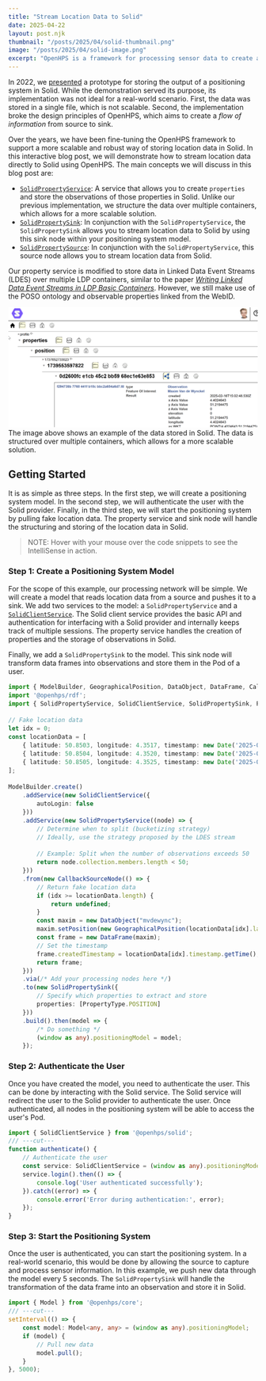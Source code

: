```yaml
---
title: "Stream Location Data to Solid"
date: 2025-04-22
layout: post.njk
thumbnail: "/posts/2025/04/solid-thumbnail.png"
image: "/posts/2025/04/solid-image.png"
excerpt: "OpenHPS is a framework for processing sensor data to create a positioning system. In this blog post, we will demonstrate how OpenHPS can be used to stream location data directly to Solid to offer transparent and interoperable data storage."
---
```

In 2022, we [presented](/posts/2022/ipin2022/) a prototype for storing the output of a positioning system in Solid. While the demonstration served its purpose, its implementation was not ideal for a real-world scenario. First, the data was stored in a single file, which is not scalable. Second, the implementation broke the design principles of OpenHPS, which aims to create a *flow of information* from source to sink.

Over the years, we have been fine-tuning the OpenHPS framework to support a more scalable and robust way of storing location data in Solid. In this interactive blog post, we will demonstrate how to stream location data directly to Solid using OpenHPS. The main concepts we will discuss in this blog post are:
- [`SolidPropertyService`](https://openhps.org/docs/solid/classes/solidpropertyservice): A service that allows you to create `properties` and store the observations of those properties in Solid. Unlike our previous implementation, we structure the data over multiple containers, which allows for a more scalable solution.
- [`SolidPropertySink`](https://openhps.org/docs/solid/classes/solidpropertysink): In conjunction with the `SolidPropertyService`, the `SolidPropertySink` allows you to stream location data to Solid by using this sink node within your positioning system model.
- [`SolidPropertySource`](https://openhps.org/docs/solid/classes/solidpropertysource): In conjunction with the `SolidPropertyService`, this source node allows you to stream location data from Solid.

Our property service is modified to store data in Linked Data Event Streams (LDES) over multiple LDP containers, similar to the paper [*Writing Linked Data Event Streams in LDP Basic Containers*](https://woutslabbinck.github.io/LDESinLDP/). However, we still make use of the POSO ontology and observable properties linked from the WebID.

![Example of position data stored in Solid](/posts/2025/04/example.png)
The image above shows an example of the data stored in Solid. The data is structured over multiple containers, which allows for a more scalable solution.

## Getting Started
It is as simple as three steps. In the first step, we will create a positioning system model. In the second step, we will authenticate the user with the Solid provider. Finally, in the third step, we will start the positioning system by pulling fake location data. The property service and sink node will handle the structuring and storing of the location data in Solid.

> NOTE: Hover with your mouse over the code snippets to see the IntelliSense in action.

### Step 1: Create a Positioning System Model
For the scope of this example, our processing network will be simple. We will create a model that reads location data from a source and pushes it to a sink. We add two services to the model: a `SolidPropertyService` and a [`SolidClientService`](https://openhps.org/docs/solid/classes/solidclientservice). The Solid client service provides the basic API and authentication for interfacing with a Solid provider and internally keeps track of multiple sessions. The property service handles the creation of properties and the storage of observations in Solid.

Finally, we add a `SolidPropertySink` to the model. This sink node will transform data frames into observations and store them in the Pod of a user.

```ts twoslash
import { ModelBuilder, GeographicalPosition, DataObject, DataFrame, CallbackSourceNode } from '@openhps/core';
import '@openhps/rdf';
import { SolidPropertyService, SolidClientService, SolidPropertySink, PropertyType } from '@openhps/solid';

// Fake location data
let idx = 0;
const locationData = [
    { latitude: 50.8503, longitude: 4.3517, timestamp: new Date('2025-02-14T10:00:00Z') },
    { latitude: 50.8504, longitude: 4.3520, timestamp: new Date('2025-02-14T10:05:00Z') },
    { latitude: 50.8505, longitude: 4.3525, timestamp: new Date('2025-02-14T10:10:00Z') }
];

ModelBuilder.create()
    .addService(new SolidClientService({
        autoLogin: false
    }))
    .addService(new SolidPropertyService((node) => {
        // Determine when to split (bucketizing strategy)
        // Ideally, use the strategy proposed by the LDES stream

        // Example: Split when the number of observations exceeds 50
        return node.collection.members.length < 50;
    }))
    .from(new CallbackSourceNode(() => {
        // Return fake location data
        if (idx >= locationData.length) {
            return undefined;
        }
        const maxim = new DataObject("mvdewync");
        maxim.setPosition(new GeographicalPosition(locationData[idx].latitude, locationData[idx].longitude));
        const frame = new DataFrame(maxim);
        // Set the timestamp
        frame.createdTimestamp = locationData[idx].timestamp.getTime();
        return frame;
    }))
    .via(/* Add your processing nodes here */)
    .to(new SolidPropertySink({
        // Specify which properties to extract and store
        properties: [PropertyType.POSITION]
    }))
    .build().then(model => {
        /* Do something */
        (window as any).positioningModel = model;
    });
```

### Step 2: Authenticate the User
Once you have created the model, you need to authenticate the user. This can be done by interacting with the Solid service. The Solid service will redirect the user to the Solid provider to authenticate the user. Once authenticated, all nodes in the positioning system will be able to access the user's Pod.

```ts twoslash
import { SolidClientService } from '@openhps/solid';
/// ---cut---
function authenticate() {
    // Authenticate the user
    const service: SolidClientService = (window as any).positioningModel.findService(SolidClientService);
    service.login().then(() => {
        console.log('User authenticated successfully');
    }).catch((error) => {
        console.error('Error during authentication:', error);
    });
}
```

### Step 3: Start the Positioning System
Once the user is authenticated, you can start the positioning system. In a real-world scenario, this would be done by allowing the source to capture and process sensor information. In this example, we push new data through the model every 5 seconds. The `SolidPropertySink` will handle the transformation of the data frame into an observation and store it in Solid.

```ts twoslash
import { Model } from '@openhps/core';
/// ---cut---
setInterval(() => {
    const model: Model<any, any> = (window as any).positioningModel;
    if (model) {
        // Pull new data
        model.pull();
    }
}, 5000);
```